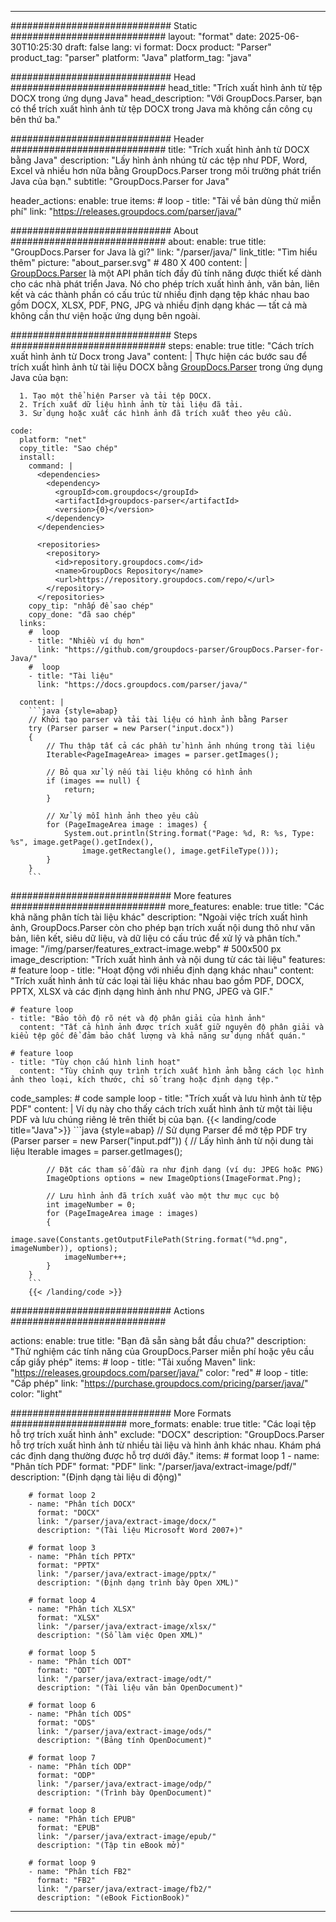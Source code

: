 


---
############################# Static ############################
layout: "format"
date:  2025-06-30T10:25:30
draft: false
lang: vi
format: Docx
product: "Parser"
product_tag: "parser"
platform: "Java"
platform_tag: "java"

############################# Head ############################
head_title: "Trích xuất hình ảnh từ tệp DOCX trong ứng dụng Java"
head_description: "Với GroupDocs.Parser, bạn có thể trích xuất hình ảnh từ tệp DOCX trong Java mà không cần công cụ bên thứ ba."

############################# Header ############################
title: "Trích xuất hình ảnh từ DOCX bằng Java" 
description: "Lấy hình ảnh nhúng từ các tệp như PDF, Word, Excel và nhiều hơn nữa bằng GroupDocs.Parser trong môi trường phát triển Java của bạn."
subtitle: "GroupDocs.Parser for Java" 

header_actions:
  enable: true
  items:
    #  loop
    - title: "Tải về bản dùng thử miễn phí"
      link: "https://releases.groupdocs.com/parser/java/"
      
############################# About ############################
about:
    enable: true
    title: "GroupDocs.Parser for Java là gì?"
    link: "/parser/java/"
    link_title: "Tìm hiểu thêm"
    picture: "about_parser.svg" # 480 X 400
    content: |
       [GroupDocs.Parser](/parser/java/) là một API phân tích đầy đủ tính năng được thiết kế dành cho các nhà phát triển Java. Nó cho phép trích xuất hình ảnh, văn bản, liên kết và các thành phần có cấu trúc từ nhiều định dạng tệp khác nhau bao gồm DOCX, XLSX, PDF, PNG, JPG và nhiều định dạng khác — tất cả mà không cần thư viện hoặc ứng dụng bên ngoài.

############################# Steps ############################
steps:
    enable: true
    title: "Cách trích xuất hình ảnh từ Docx trong Java"
    content: |
      Thực hiện các bước sau để trích xuất hình ảnh từ tài liệu DOCX bằng [GroupDocs.Parser](/parser/java/) trong ứng dụng Java của bạn:
      
      1. Tạo một thể hiện Parser và tải tệp DOCX.
      2. Trích xuất dữ liệu hình ảnh từ tài liệu đã tải.
      3. Sử dụng hoặc xuất các hình ảnh đã trích xuất theo yêu cầu.
   
    code:
      platform: "net"
      copy_title: "Sao chép"
      install:
        command: |
          <dependencies>
            <dependency>
              <groupId>com.groupdocs</groupId>
              <artifactId>groupdocs-parser</artifactId>
              <version>{0}</version>
            </dependency>
          </dependencies>

          <repositories>
            <repository>
              <id>repository.groupdocs.com</id>
              <name>GroupDocs Repository</name>
              <url>https://repository.groupdocs.com/repo/</url>
            </repository>
          </repositories>
        copy_tip: "nhấp để sao chép"
        copy_done: "đã sao chép"
      links:
        #  loop
        - title: "Nhiều ví dụ hơn"
          link: "https://github.com/groupdocs-parser/GroupDocs.Parser-for-Java/"
        #  loop
        - title: "Tài liệu"
          link: "https://docs.groupdocs.com/parser/java/"
          
      content: |
        ```java {style=abap}
        // Khởi tạo parser và tải tài liệu có hình ảnh bằng Parser
        try (Parser parser = new Parser("input.docx"))
        {
            // Thu thập tất cả các phần tử hình ảnh nhúng trong tài liệu
            Iterable<PageImageArea> images = parser.getImages();

            // Bỏ qua xử lý nếu tài liệu không có hình ảnh
            if (images == null) {
                return;
            }

            // Xử lý mỗi hình ảnh theo yêu cầu
            for (PageImageArea image : images) {
                System.out.println(String.format("Page: %d, R: %s, Type: %s", image.getPage().getIndex(), 
                    image.getRectangle(), image.getFileType()));
            }
        }
        ```            

############################# More features ############################
more_features:
  enable: true
  title: "Các khả năng phân tích tài liệu khác"
  description: "Ngoài việc trích xuất hình ảnh, GroupDocs.Parser còn cho phép bạn trích xuất nội dung thô như văn bản, liên kết, siêu dữ liệu, và dữ liệu có cấu trúc để xử lý và phân tích."
  image: "/img/parser/features_extract-image.webp" # 500x500 px
  image_description: "Trích xuất hình ảnh và nội dung từ các tài liệu"
  features:
    # feature loop
    - title: "Hoạt động với nhiều định dạng khác nhau"
      content: "Trích xuất hình ảnh từ các loại tài liệu khác nhau bao gồm PDF, DOCX, PPTX, XLSX và các định dạng hình ảnh như PNG, JPEG và GIF."

    # feature loop
    - title: "Bảo tồn độ rõ nét và độ phân giải của hình ảnh"
      content: "Tất cả hình ảnh được trích xuất giữ nguyên độ phân giải và kiểu tệp gốc để đảm bảo chất lượng và khả năng sử dụng nhất quán."

    # feature loop
    - title: "Tùy chọn cấu hình linh hoạt"
      content: "Tùy chỉnh quy trình trích xuất hình ảnh bằng cách lọc hình ảnh theo loại, kích thước, chỉ số trang hoặc định dạng tệp."
      
  code_samples:
    # code sample loop
    - title: "Trích xuất và lưu hình ảnh từ tệp PDF"
      content: |
        Ví dụ này cho thấy cách trích xuất hình ảnh từ một tài liệu PDF và lưu chúng riêng lẻ trên thiết bị của bạn.
        {{< landing/code title="Java">}}
        ```java {style=abap}
        //  Sử dụng Parser để mở tệp PDF
        try (Parser parser = new Parser("input.pdf"))
        {
            // Lấy hình ảnh từ nội dung tài liệu
            Iterable<PageImageArea> images = parser.getImages();

            // Đặt các tham số đầu ra như định dạng (ví dụ: JPEG hoặc PNG)
            ImageOptions options = new ImageOptions(ImageFormat.Png);

            // Lưu hình ảnh đã trích xuất vào một thư mục cục bộ
            int imageNumber = 0;
            for (PageImageArea image : images)
            {
                image.save(Constants.getOutputFilePath(String.format("%d.png", imageNumber)), options);
                imageNumber++;
            }
        }
        ```
        {{< /landing/code >}}


############################# Actions ############################

actions:
  enable: true
  title: "Bạn đã sẵn sàng bắt đầu chưa?"
  description: "Thử nghiệm các tính năng của GroupDocs.Parser miễn phí hoặc yêu cầu cấp giấy phép"
  items:
    #  loop
    - title: "Tải xuống Maven"
      link: "https://releases.groupdocs.com/parser/java/"
      color: "red"
        #  loop
    - title: "Cấp phép"
      link: "https://purchase.groupdocs.com/pricing/parser/java/"
      color: "light"


############################# More Formats #####################
more_formats:
    enable: true
    title: "Các loại tệp hỗ trợ trích xuất hình ảnh"
    exclude: "DOCX"
    description: "GroupDocs.Parser hỗ trợ trích xuất hình ảnh từ nhiều tài liệu và hình ảnh khác nhau. Khám phá các định dạng thường được hỗ trợ dưới đây."
    items: 
        # format loop 1
        - name: "Phân tích PDF"
          format: "PDF"
          link: "/parser/java/extract-image/pdf/"
          description: "(Định dạng tài liệu di động)"
          
        # format loop 2
        - name: "Phân tích DOCX"
          format: "DOCX"
          link: "/parser/java/extract-image/docx/"
          description: "(Tài liệu Microsoft Word 2007+)"
          
        # format loop 3
        - name: "Phân tích PPTX"
          format: "PPTX"
          link: "/parser/java/extract-image/pptx/"
          description: "(Định dạng trình bày Open XML)"
          
        # format loop 4
        - name: "Phân tích XLSX"
          format: "XLSX"
          link: "/parser/java/extract-image/xlsx/"
          description: "(Sổ làm việc Open XML)"
          
        # format loop 5
        - name: "Phân tích ODT"
          format: "ODT"
          link: "/parser/java/extract-image/odt/"
          description: "(Tài liệu văn bản OpenDocument)"
          
        # format loop 6
        - name: "Phân tích ODS"
          format: "ODS"
          link: "/parser/java/extract-image/ods/"
          description: "(Bảng tính OpenDocument)"
          
        # format loop 7
        - name: "Phân tích ODP"
          format: "ODP"
          link: "/parser/java/extract-image/odp/"
          description: "(Trình bày OpenDocument)"
          
        # format loop 8
        - name: "Phân tích EPUB"
          format: "EPUB"
          link: "/parser/java/extract-image/epub/"
          description: "(Tập tin eBook mở)"
          
        # format loop 9
        - name: "Phân tích FB2"
          format: "FB2"
          link: "/parser/java/extract-image/fb2/"
          description: "(eBook FictionBook)"
         
          

---